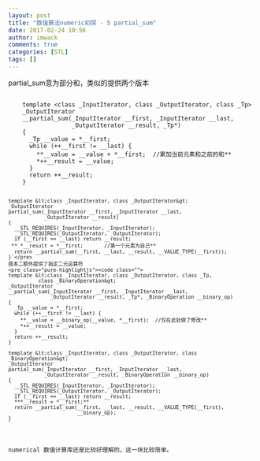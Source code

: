 ```yaml
---
layout: post
title: "数值算法numeric初探 - 5 partial_sum"
date: 2017-02-24 10:56
author: imwack
comments: true
categories: [STL]
tags: []
---
```

partial_sum意为部分和，类似的提供两个版本


<code class="">
    template &lt;class _InputIterator, class _OutputIterator, class _Tp&gt;
    _OutputIterator 
    __partial_sum(_InputIterator __first, _InputIterator __last,
                  _OutputIterator __result, _Tp*)
    {
      _Tp __value = *__first;
      while (++__first != __last) {
        **__value = __value + *__first;  //累加当前元素和之前的和**
        *++__result = __value;
      }
      return ++__result;
    }
    
    template &lt;class _InputIterator, class _OutputIterator&gt;
    _OutputIterator 
    partial_sum(_InputIterator __first, _InputIterator __last,
                _OutputIterator __result)
    {
      __STL_REQUIRES(_InputIterator, _InputIterator);
      __STL_REQUIRES(_OutputIterator, _OutputIterator);
      if (__first == __last) return __result;
     ** *__result = *__first;       //第一个元素为自己**
      return __partial_sum(__first, __last, __result, __VALUE_TYPE(__first));
    }`</pre>
    版本二额外提供了指定二元运算符
    <pre class="pure-highlightjs"><code class="">
    template &lt;class _InputIterator, class _OutputIterator, class _Tp,
              class _BinaryOperation&gt;
    _OutputIterator 
    __partial_sum(_InputIterator __first, _InputIterator __last, 
                  _OutputIterator __result, _Tp*, _BinaryOperation __binary_op)
    {
      _Tp __value = *__first;
      while (++__first != __last) {
        **__value = __binary_op(__value, *__first);  //仅在此处做了修改**
        *++__result = __value;
      }
      return ++__result;
    }
    
    template &lt;class _InputIterator, class _OutputIterator, class _BinaryOperation&gt;
    _OutputIterator 
    partial_sum(_InputIterator __first, _InputIterator __last,
                _OutputIterator __result, _BinaryOperation __binary_op)
    {
      __STL_REQUIRES(_InputIterator, _InputIterator);
      __STL_REQUIRES(_OutputIterator, _OutputIterator);
      if (__first == __last) return __result;
      ***__result = *__first;**
      return __partial_sum(__first, __last, __result, __VALUE_TYPE(__first), 
                           __binary_op);
    }
    `

numerical 数值计算库还是比较好理解的，这一块比较简单。
